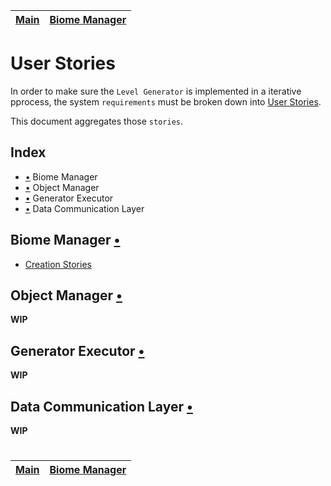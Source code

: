 | [Main](../README.md) | [Biome Manager](biome_manager.md) |
| -------------------- | --------------------------------- |

# User Stories

In order to make sure the `Level Generator` is implemented in a iterative pprocess, the system `requirements` must be broken down into [User Stories](https://en.wikipedia.org/wiki/User_story).

This document aggregates those `stories`.

## Index

- [•](#biome-manager-) Biome Manager
- [•](#object-manager-) Object Manager
- [•](#generator-executor-) Generator Executor
- [•](#data-communication-layer-) Data Communication Layer

## Biome Manager [•](biome_manager.md)

- [Creation Stories](biome_manager.md#biome-creation-stories)

## Object Manager [•](object_manager.md)

**WIP**

## Generator Executor [•](generator_executor.md)

**WIP**

## Data Communication Layer [•](data_communication_layer.md)

**WIP**

#

| [Main](../README.md) | [Biome Manager](biome_manager.md) |
| -------------------- | --------------------------------- |
